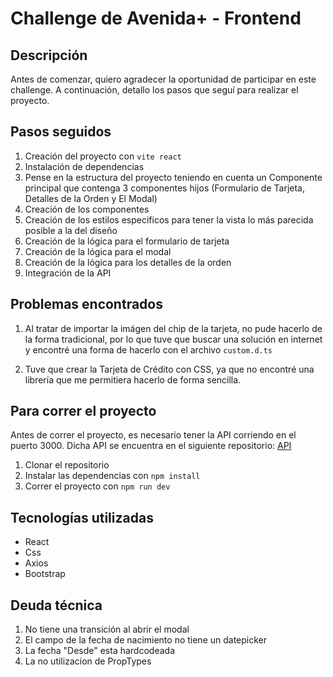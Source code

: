# Challenge de Avenida+ - Frontend

## Descripción

Antes de comenzar, quiero agradecer la oportunidad de participar en este challenge. A continuación, detallo los pasos que seguí para realizar el proyecto.

## Pasos seguidos

1. Creación del proyecto con `vite react`
2. Instalación de dependencias
3. Pense en la estructura del proyecto teniendo en cuenta un Componente principal que contenga 3 componentes hijos (Formulario de Tarjeta, Detalles de la Orden y El Modal)
4. Creación de los componentes
5. Creación de los estilos especificos para tener la vista lo más parecida posible a la del diseño
6. Creación de la lógica para el formulario de tarjeta
7. Creación de la lógica para el modal
8. Creación de la lógica para los detalles de la orden
9. Integración de la API

## Problemas encontrados

1. Al tratar de importar la imágen del chip de la tarjeta, no pude hacerlo de la forma tradicional, por lo que tuve que buscar una solución en internet y encontré una forma de hacerlo con el archivo `custom.d.ts`

2. Tuve que crear la Tarjeta de Crédito con CSS, ya que no encontré una librería que me permitiera hacerlo de forma sencilla.

## Para correr el proyecto

Antes de correr el proyecto, es necesario tener la API corriendo en el puerto 3000. Dicha API se encuentra en el siguiente repositorio: [API](https://github.com/eligauto/avenida-plus-challenge_BACKEND)

1. Clonar el repositorio
2. Instalar las dependencias con `npm install`
3. Correr el proyecto con `npm run dev`

## Tecnologías utilizadas

- React
- Css
- Axios
- Bootstrap


## Deuda técnica

1. No tiene una transición al abrir el modal
2. El campo de la fecha de nacimiento no tiene un datepicker
3. La fecha "Desde" esta hardcodeada
4. La no utilizacion de PropTypes
